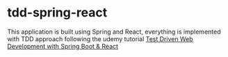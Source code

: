 # tdd-spring-react
This application is built using Spring and React, everything is implemented with TDD approach following the udemy tutorial [Test Driven Web Development with Spring Boot & React](https://www.udemy.com/course/test-driven-web-application-development-with-spring-react/?utm_source=adwords&utm_medium=udemyads&utm_campaign=LongTail_la.EN_cc.ROW&utm_content=deal4584&utm_term=_._ag_77879424134_._ad_437497333833_._kw__._de_c_._dm__._pl__._ti_dsa-1007766171312_._li_1028774_._pd__._&matchtype=b&gclid=Cj0KCQiA-aGCBhCwARIsAHDl5x8ItfeCM-nTAeAV5XV5-7s2eq1baHZsp4qFQXbWrVPRQ1UaUu3zpd4aAv6CEALw_wcB)
